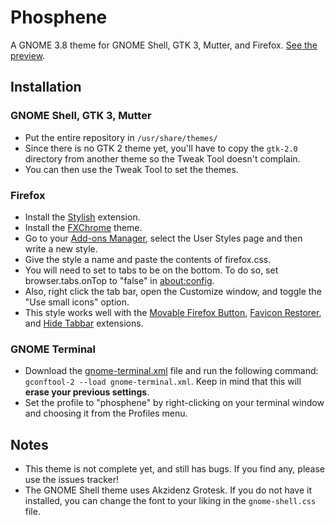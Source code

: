 # Phosphene
A GNOME 3.8 theme for GNOME Shell, GTK 3, Mutter, and Firefox. [See the preview](http://hdni.github.io/rice/assets/phosphene_preview.png).

## Installation
### GNOME Shell, GTK 3, Mutter
* Put the entire repository in `/usr/share/themes/`
* Since there is no GTK 2 theme yet, you'll have to copy the `gtk-2.0` directory from another theme so the Tweak Tool doesn't complain. 
* You can then use the Tweak Tool to set the themes.

### Firefox
* Install the [Stylish](https://addons.mozilla.org/en-US/firefox/addon/stylish/) extension.
* Install the [FXChrome](https://addons.mozilla.org/en-US/firefox/addon/fxchrome/) theme.
* Go to your [Add-ons Manager](about:addons), select the User Styles page and then write a new style.
* Give the style a name and paste the contents of firefox.css.
* You will need to set to tabs to be on the bottom. To do so, set browser.tabs.onTop to "false" in [about:config](about:config).
* Also, right click the tab bar, open the Customize window, and toggle the "Use small icons" option.
* This style works well with the [Movable Firefox Button](https://addons.mozilla.org/en-us/firefox/addon/movable-firefox-button/), [Favicon Restorer](https://addons.mozilla.org/en-us/firefox/addon/favicon-restorer/?src=search), and [Hide Tabbar](https://addons.mozilla.org/en-us/firefox/addon/hide-tabbar/?src=ss) extensions.

### GNOME Terminal
* Download the [gnome-terminal.xml](https://github.com/hdni/dotfiles/blob/master/gnome-terminal.xml) file and run the following command: `gconftool-2 --load gnome-terminal.xml`. Keep in mind that this will **erase your previous settings**.
* Set the profile to "phosphene" by right-clicking on your terminal window and choosing it from the Profiles menu.

## Notes
* This theme is not complete yet, and still has bugs. If you find any, please use the issues tracker!
* The GNOME Shell theme uses Akzidenz Grotesk. If you do not have it installed, you can change the font to your liking in the `gnome-shell.css` file.
